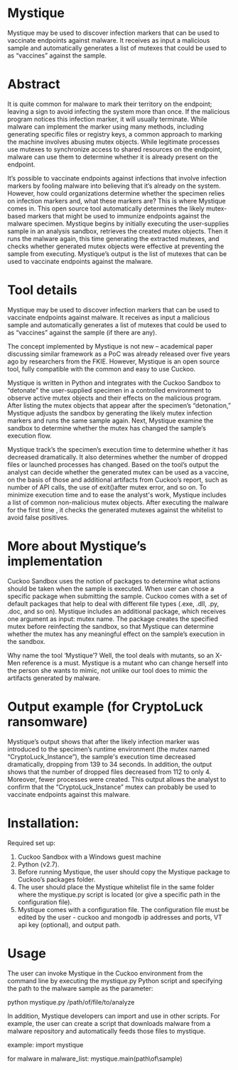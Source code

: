 # Mystique
Mystique may be used to discover infection markers that can be used to vaccinate endpoints against malware. It receives as input a malicious sample and automatically generates a list of mutexes that could be used to as “vaccines” against the sample.

# Abstract
It is quite common for malware to mark their territory on the endpoint; leaving a sign to avoid infecting the system more than once. If the malicious program notices this infection marker, it will usually terminate. While malware can implement the marker using many methods, including generating specific files or registry keys, a common approach to marking the machine involves abusing mutex objects. While legitimate processes use mutexes to synchronize access to shared resources on the endpoint, malware can use them to determine whether it is already present on the endpoint.

It’s possible to vaccinate endpoints against infections that involve infection markers by fooling malware into believing that it’s already on the system. However, how could organizations determine whether the specimen relies on infection markers and, what these markers are? This is where Mystique comes in. This open source tool automatically determines the likely mutex-based markers that might be used to immunize endpoints against the malware specimen. Mystique begins by initially executing the user-supplies sample in an analysis sandbox, retrieves the created mutex objects. Then it runs the malware again, this time generating the extracted mutexes, and checks whether generated mutex objects were effective at preventing the sample from executing. Mystique’s output is the list of mutexes that can be used to vaccinate endpoints against the malware.

# Tool details
Mystique may be used to discover infection markers that can be used to vaccinate endpoints against malware. It receives as input a malicious sample and automatically generates a list of mutexes that could be used to as “vaccines” against the sample (if there are any).

The concept implemented by Mystique is not new – academical paper discussing similar framework as a PoC was already released over five years ago by researchers from the FKIE. However, Mystique is an open source tool, fully compatible with the common and easy to use Cuckoo.

Mystique is written in Python and integrates with the Cuckoo Sandbox to “detonate” the user-supplied specimen in a controlled environment to observe active mutex objects and their effects on the malicious program.
After listing the mutex objects that appear after the specimen’s “detonation,” Mystique adjusts the sandbox by generating the likely mutex infection markers and runs the same sample again. Next, Mystique examine the sandbox to determine whether the mutex has changed the sample’s execution flow.

Mystique track’s the specimen’s execution time to determine whether it has decreased dramatically. It also determines whether the number of dropped files or launched processes has changed. Based on the tool’s output the analyst can decide whether the generated mutex can be used as a vaccine, on the basis of those and additional artifacts from Cuckoo’s report, such as number of API calls, the use of exit()after mutex error, and so on. To minimize execution time and to ease the analyst's work, Mystique includes a list of common non-malicious mutex objects. After executing the malware for the first time , it checks the generated mutexes against the whitelist to avoid false positives.

# More about Mystique’s implementation
Cuckoo Sandbox uses the notion of packages to determine what actions should be taken when the sample is executed. When user can chose a specific package when submitting the sample. Cuckoo comes with a set of default packages that help to deal with different file types (.exe, .dll, .py, .doc, and so on). Mystique includes an additional package, which receives one argument as input: mutex name. The package creates the specified mutex before reinfecting the sandbox, so that Mystique can determine whether the mutex has any meaningful effect on the sample’s execution in the sandbox. 

Why name the tool ‘Mystique’? Well, the tool deals with mutants, so an X-Men reference is a must. Mystique is a mutant who can change herself into the person she wants to mimic, not unlike our tool does to mimic the artifacts generated by malware.

# Output example (for CryptoLuck ransomware)

Mystique’s output shows that after the likely infection marker was introduced to the specimen’s runtime environment (the mutex named “CryptoLuck_Instance”), the sample's execution time decreased dramatically, dropping from 139 to 34 seconds. In addition, the output shows that the number of dropped files decreased from 112 to only 4. Moreover, fewer processes were created. This output allows the analyst to confirm that the “CryptoLuck_Instance” mutex can probably be used to vaccinate endpoints against this malware.

# Installation:
Required set up: 
1. Cuckoo Sandbox with a Windows guest machine
2. Python (v2.7). 
3. Before running Mystique, the user should copy the Mystique package to Cuckoo’s packages folder. 
4. The user should place the Mystique whitelist file in the same folder where the mystique.py script is located (or give a specific path in the configuration file).
5. Mystique comes with a configuration file. The configuration file must be edited by the user - cuckoo and mongodb ip addresses and ports, VT api key (optional), and output path.
 

# Usage
The user can invoke Mystique in the Cuckoo environment from the command line by executing the mystique.py Python script and specifying the path to the malware sample as the parameter: 

python mystique.py /path/of/file/to/analyze
 
In addition, Mystique developers can import and use in other scripts. For example, the user can create a script that downloads malware from a malware repository and automatically feeds those files to mystique. 

example:
import mystique

for malware in malware_list:
  mystique.main(path\of\sample)
